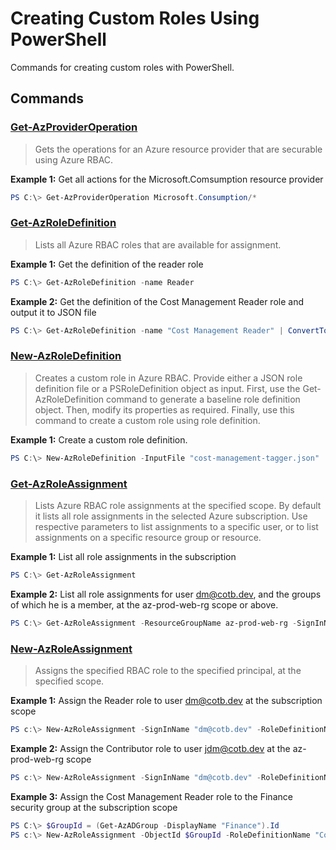 # Creating Custom Roles Using PowerShell

Commands for creating custom roles with PowerShell.

## Commands

### [Get-AzProviderOperation](https://docs.microsoft.com/en-us/powershell/module/az.resources/get-azprovideroperation?view=azps-2.6.0)

>Gets the operations for an Azure resource provider that are securable using Azure RBAC.

**Example 1:** Get all actions for the Microsoft.Comsumption resource provider

``` powershell
PS C:\> Get-AzProviderOperation Microsoft.Consumption/*
```

### [Get-AzRoleDefinition](https://docs.microsoft.com/en-us/powershell/module/az.resources/get-azroledefinition?view=azps-2.6.0)

>Lists all Azure RBAC roles that are available for assignment.

**Example 1:** Get the definition of the reader role

``` powershell
PS C:\> Get-AzRoleDefinition -name Reader
```

**Example 2:** Get the definition of the Cost Management Reader role and output it to JSON file

``` powershell
PS C:\> Get-AzRoleDefinition -name "Cost Management Reader" | ConvertTo-Json | Out-File cost-management-reader.json
```

### [New-AzRoleDefinition](https://docs.microsoft.com/en-us/powershell/module/az.resources/new-azroledefinition?view=azps-2.6.0)

>Creates a custom role in Azure RBAC. Provide either a JSON role definition file or a PSRoleDefinition object as input. First, use the Get-AzRoleDefinition command to generate a baseline role definition object. Then, modify its properties as required. Finally, use this command to create a custom role using role definition.

**Example 1:** Create a custom role definition.

``` powershell
PS C:\> New-AzRoleDefinition -InputFile "cost-management-tagger.json"
```

### [Get-AzRoleAssignment](https://docs.microsoft.com/en-us/powershell/module/az.resources/get-azroleassignment?view=azps-2.6.0)

>Lists Azure RBAC role assignments at the specified scope. By default it lists all role assignments in the selected Azure subscription. Use respective parameters to list assignments to a specific user, or to list assignments on a specific resource group or resource.

**Example 1:** List all role assignments in the subscription

``` powershell
PS C:\> Get-AzRoleAssignment
```

**Example 2:** List all role assignments for user dm@cotb.dev, and the groups of which he is a member, at the az-prod-web-rg scope or above.

``` powershell
PS C:\> Get-AzRoleAssignment -ResourceGroupName az-prod-web-rg -SignInName "dm@cotb.dev" -ExpandPrincipalGroups
```

### [New-AzRoleAssignment](https://docs.microsoft.com/en-us/powershell/module/az.resources/new-azroleassignment?view=azps-2.6.0)

>Assigns the specified RBAC role to the specified principal, at the specified scope.

**Example 1:** Assign the Reader role to user dm@cotb.dev at the subscription scope

``` powershell
PS c:\> New-AzRoleAssignment -SignInName "dm@cotb.dev" -RoleDefinitionName Reader
```

**Example 2:** Assign the Contributor role to user jdm@cotb.dev at the az-prod-web-rg scope

``` powershell
PS c:\> New-AzRoleAssignment -SignInName "dm@cotb.dev" -RoleDefinitionName Contributor -ResourceGroupName az-prod-web-rg
```

**Example 3:** Assign the Cost Management Reader role to the Finance security group at the subscription scope

``` powershell
PS C:\> $GroupId = (Get-AzADGroup -DisplayName "Finance").Id
PS c:\> New-AzRoleAssignment -ObjectId $GroupId -RoleDefinitionName "Cost Management Reader" -ResourceGroupName az-prod-web-rg
```
